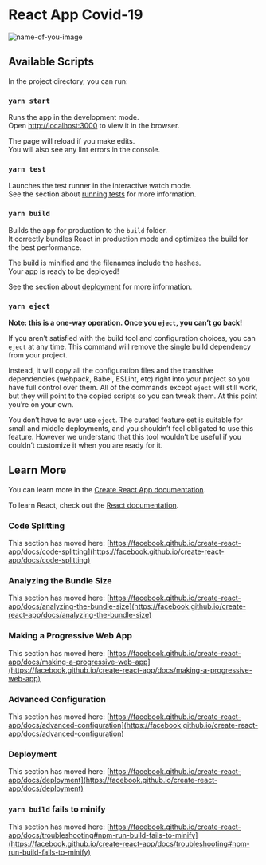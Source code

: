 # React App Covid-19
![name-of-you-image](https://lh3.googleusercontent.com/7qxD8xvUXxk-S04SnJMtDrIMdIZXXgdWZAh-h8XobjwAruXSID3cBJzH3l2B5bDdDCJrC6-N28x2pm2VoGKVWZYgN376pfZy7SVIvpQvQ174eDd669J842-bp7oO6XPKKV0A-uS94yYG7vpytSDqcKbb6a32BXknzqspcs1EDKLZaympKkj3h2F4lMoMtyxFKrF6JoCMc_rrn73scAwei_KTcKucbby-RE6hX39JzhfK3ZBz8s58qUX8g6vsJobj8iuUvzJQlavCZ5SH1OPxeRcTB1LMjaYBFUNalHypQqC0XOzhX9-i7AOsbKm7bor_YJo7yTIFLxZAoE2-i6I4xIjwbcopzr36P6SfYCqJBSf6V9AhHuNw_bCo0N69uZyNogvXI3kWGnktxf3iie1BQsYmuxN4jX0YJihUs7eNj5kWbDiRN5pEjtJ2T_nrzqNjSnYfEjWUN7l5tcgp_WTZriWTrQuvHYgiFbSOj-pl5AUU18Ngva-lL1uS3F_Vm7_nw-CR7Qfx0yebKIIC7ILPQ0eryWBFFdEC8SiAfQLRh3OZ02ghwXciuiaaWXsZdOm_BckEKd5bILtHxOnKAnmdjd0S5sLfiTQgIWdedXu8E0mZe9ZgFuBvq0uNyBgBsfLDOGmuuIFO1LQ_Uj25rA0wXUID2jp2JHXeA0fnZlyGb-YTAM3_FEHk_kQHgq1GzobC8k1BfIVCyDPuzWOAJWafUOT6uYjDc_XGMLBDIgdeQufUO75mRAlhr9X9S60e-w=w1893-h913-no?authuser=0)
<!-- This project was bootstrapped with [Create React App](https://github.com/facebook/create-react-app). -->

## Available Scripts

In the project directory, you can run:

### `yarn start`

Runs the app in the development mode.\
Open [http://localhost:3000](http://localhost:3000) to view it in the browser.

The page will reload if you make edits.\
You will also see any lint errors in the console.

### `yarn test`

Launches the test runner in the interactive watch mode.\
See the section about [running tests](https://facebook.github.io/create-react-app/docs/running-tests) for more information.

### `yarn build`

Builds the app for production to the `build` folder.\
It correctly bundles React in production mode and optimizes the build for the best performance.

The build is minified and the filenames include the hashes.\
Your app is ready to be deployed!

See the section about [deployment](https://facebook.github.io/create-react-app/docs/deployment) for more information.

### `yarn eject`

**Note: this is a one-way operation. Once you `eject`, you can’t go back!**

If you aren’t satisfied with the build tool and configuration choices, you can `eject` at any time. This command will remove the single build dependency from your project.

Instead, it will copy all the configuration files and the transitive dependencies (webpack, Babel, ESLint, etc) right into your project so you have full control over them. All of the commands except `eject` will still work, but they will point to the copied scripts so you can tweak them. At this point you’re on your own.

You don’t have to ever use `eject`. The curated feature set is suitable for small and middle deployments, and you shouldn’t feel obligated to use this feature. However we understand that this tool wouldn’t be useful if you couldn’t customize it when you are ready for it.

## Learn More

You can learn more in the [Create React App documentation](https://facebook.github.io/create-react-app/docs/getting-started).

To learn React, check out the [React documentation](https://reactjs.org/).

### Code Splitting

This section has moved here: [https://facebook.github.io/create-react-app/docs/code-splitting](https://facebook.github.io/create-react-app/docs/code-splitting)

### Analyzing the Bundle Size

This section has moved here: [https://facebook.github.io/create-react-app/docs/analyzing-the-bundle-size](https://facebook.github.io/create-react-app/docs/analyzing-the-bundle-size)

### Making a Progressive Web App

This section has moved here: [https://facebook.github.io/create-react-app/docs/making-a-progressive-web-app](https://facebook.github.io/create-react-app/docs/making-a-progressive-web-app)

### Advanced Configuration

This section has moved here: [https://facebook.github.io/create-react-app/docs/advanced-configuration](https://facebook.github.io/create-react-app/docs/advanced-configuration)

### Deployment

This section has moved here: [https://facebook.github.io/create-react-app/docs/deployment](https://facebook.github.io/create-react-app/docs/deployment)

### `yarn build` fails to minify

This section has moved here: [https://facebook.github.io/create-react-app/docs/troubleshooting#npm-run-build-fails-to-minify](https://facebook.github.io/create-react-app/docs/troubleshooting#npm-run-build-fails-to-minify)
